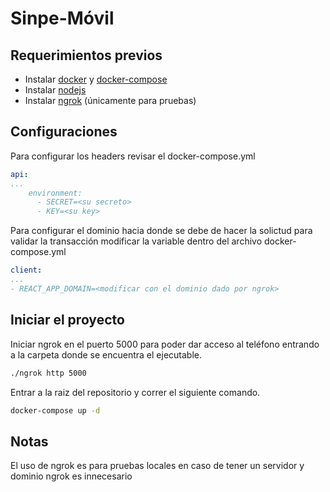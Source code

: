 # Sinpe-Móvil

## Requerimientos previos

- Instalar [docker](https://docs.docker.com/engine/install/ubuntu/) y [docker-compose](https://docs.docker.com/compose/install/)
- Instalar [nodejs](https://nodejs.org/es/download/)
- Instalar [ngrok](https://ngrok.com/) (únicamente para pruebas)



## Configuraciones

Para configurar los headers revisar el docker-compose.yml

```yaml
api:
...
    environment:
      - SECRET=<su secreto>
      - KEY=<su key>

```

Para configurar el dominio hacia donde se debe de hacer la solictud para validar la transacción modificar la variable dentro del archivo docker-compose.yml

```yaml
client:
...
- REACT_APP_DOMAIN=<modificar con el dominio dado por ngrok>

```

## Iniciar el proyecto

Iniciar ngrok en el puerto 5000 para poder dar acceso al teléfono entrando a la carpeta donde se encuentra el ejecutable.

```bash
./ngrok http 5000
```

Entrar a la raiz del repositorio y correr el siguiente comando.

```bash
docker-compose up -d
```

## Notas

El uso de ngrok es para pruebas locales en caso de tener un servidor y dominio ngrok es innecesario